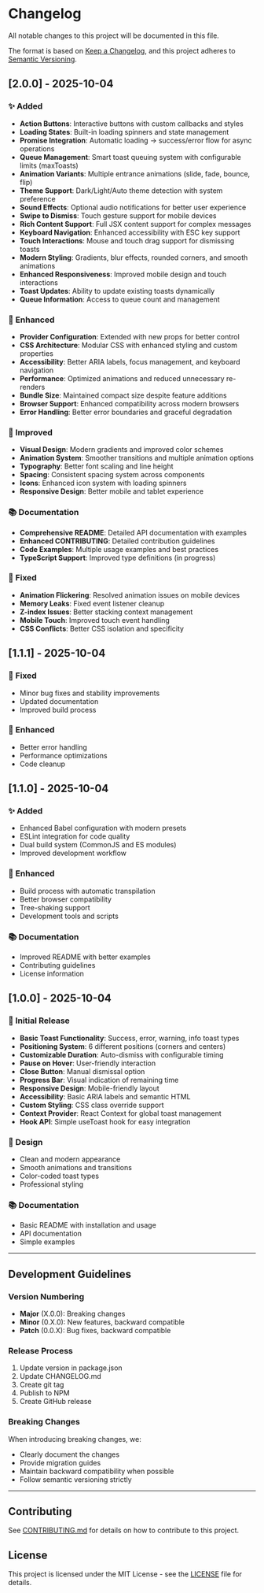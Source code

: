 # Changelog

All notable changes to this project will be documented in this file.

The format is based on [Keep a Changelog](https://keepachangelog.com/en/1.0.0/),
and this project adheres to [Semantic Versioning](https://semver.org/spec/v2.0.0.html).

## [2.0.0] - 2025-10-04

### ✨ Added

- **Action Buttons**: Interactive buttons with custom callbacks and styles
- **Loading States**: Built-in loading spinners and state management
- **Promise Integration**: Automatic loading → success/error flow for async operations
- **Queue Management**: Smart toast queuing system with configurable limits (maxToasts)
- **Animation Variants**: Multiple entrance animations (slide, fade, bounce, flip)
- **Theme Support**: Dark/Light/Auto theme detection with system preference
- **Sound Effects**: Optional audio notifications for better user experience
- **Swipe to Dismiss**: Touch gesture support for mobile devices
- **Rich Content Support**: Full JSX content support for complex messages
- **Keyboard Navigation**: Enhanced accessibility with ESC key support
- **Touch Interactions**: Mouse and touch drag support for dismissing toasts
- **Modern Styling**: Gradients, blur effects, rounded corners, and smooth animations
- **Enhanced Responsiveness**: Improved mobile design and touch interactions
- **Toast Updates**: Ability to update existing toasts dynamically
- **Queue Information**: Access to queue count and management

### 🔧 Enhanced

- **Provider Configuration**: Extended with new props for better control
- **CSS Architecture**: Modular CSS with enhanced styling and custom properties
- **Accessibility**: Better ARIA labels, focus management, and keyboard navigation
- **Performance**: Optimized animations and reduced unnecessary re-renders
- **Bundle Size**: Maintained compact size despite feature additions
- **Browser Support**: Enhanced compatibility across modern browsers
- **Error Handling**: Better error boundaries and graceful degradation

### 🎨 Improved

- **Visual Design**: Modern gradients and improved color schemes
- **Animation System**: Smoother transitions and multiple animation options
- **Typography**: Better font scaling and line height
- **Spacing**: Consistent spacing system across components
- **Icons**: Enhanced icon system with loading spinners
- **Responsive Design**: Better mobile and tablet experience

### 📚 Documentation

- **Comprehensive README**: Detailed API documentation with examples
- **Enhanced CONTRIBUTING**: Detailed contribution guidelines
- **Code Examples**: Multiple usage examples and best practices
- **TypeScript Support**: Improved type definitions (in progress)

### 🐛 Fixed

- **Animation Flickering**: Resolved animation issues on mobile devices
- **Memory Leaks**: Fixed event listener cleanup
- **Z-index Issues**: Better stacking context management
- **Mobile Touch**: Improved touch event handling
- **CSS Conflicts**: Better CSS isolation and specificity

## [1.1.1] - 2025-10-04

### 🐛 Fixed

- Minor bug fixes and stability improvements
- Updated documentation
- Improved build process

### 🔧 Enhanced

- Better error handling
- Performance optimizations
- Code cleanup

## [1.1.0] - 2025-10-04

### ✨ Added

- Enhanced Babel configuration with modern presets
- ESLint integration for code quality
- Dual build system (CommonJS and ES modules)
- Improved development workflow

### 🔧 Enhanced

- Build process with automatic transpilation
- Better browser compatibility
- Tree-shaking support
- Development tools and scripts

### 📚 Documentation

- Improved README with better examples
- Contributing guidelines
- License information

## [1.0.0] - 2025-10-04

### 🎉 Initial Release

- **Basic Toast Functionality**: Success, error, warning, info toast types
- **Positioning System**: 6 different positions (corners and centers)
- **Customizable Duration**: Auto-dismiss with configurable timing
- **Pause on Hover**: User-friendly interaction
- **Close Button**: Manual dismissal option
- **Progress Bar**: Visual indication of remaining time
- **Responsive Design**: Mobile-friendly layout
- **Accessibility**: Basic ARIA labels and semantic HTML
- **Custom Styling**: CSS class override support
- **Context Provider**: React Context for global toast management
- **Hook API**: Simple useToast hook for easy integration

### 🎨 Design

- Clean and modern appearance
- Smooth animations and transitions
- Color-coded toast types
- Professional styling

### 📚 Documentation

- Basic README with installation and usage
- API documentation
- Simple examples

---

## Development Guidelines

### Version Numbering

- **Major** (X.0.0): Breaking changes
- **Minor** (0.X.0): New features, backward compatible
- **Patch** (0.0.X): Bug fixes, backward compatible

### Release Process

1. Update version in package.json
2. Update CHANGELOG.md
3. Create git tag
4. Publish to NPM
5. Create GitHub release

### Breaking Changes

When introducing breaking changes, we:

- Clearly document the changes
- Provide migration guides
- Maintain backward compatibility when possible
- Follow semantic versioning strictly

---

## Contributing

See [CONTRIBUTING.md](CONTRIBUTING.md) for details on how to contribute to this project.

## License

This project is licensed under the MIT License - see the [LICENSE](LICENSE) file for details.
